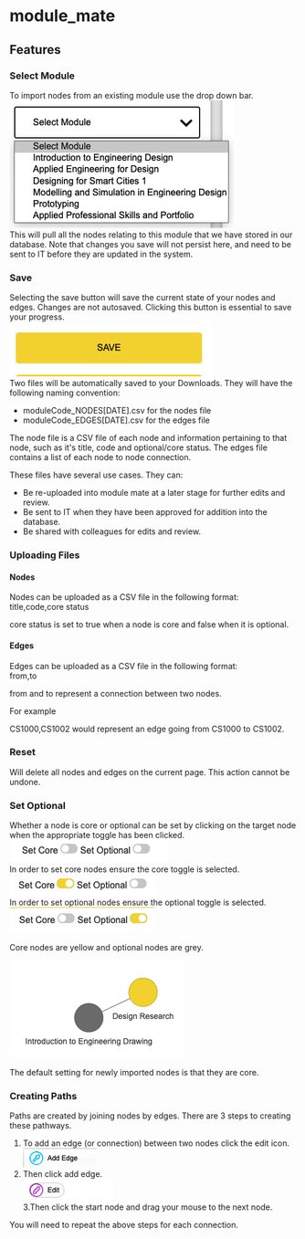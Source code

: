 # module_mate

## Features 

### Select Module 
To import nodes from an existing module use the drop down bar.  
![Drop Down Image](dropdown.png)  
This will pull all the nodes relating to this module that we have stored in our database. Note that changes you save will not persist here, and need to be sent to IT before they are updated in the system. 

### Save 
Selecting the save button will save the current state of your nodes and edges. Changes are not autosaved. Clicking this button is essential to save your progress.  
![Save Button](save.png)   
Two files will be automatically saved to your Downloads. They will have the following naming convention:  

- moduleCode_NODES[DATE].csv for the nodes file
- moduleCode_EDGES[DATE].csv for the edges file

The node file is a CSV file of each node and information pertaining to that node, such as it's title, code and optional/core status. 
The edges file contains a list of each node to node connection. 

These files have several use cases. They can:
- Be re-uploaded into module mate at a later stage for further edits and review.
- Be sent to IT when they have been approved for addition into the database.  
- Be shared with colleagues for edits and review. 


### Uploading Files

#### Nodes
Nodes can be uploaded as a CSV file in the following format:  
title,code,core status  

core status is set to true when a node is core and false when it is optional. 
#### Edges 
Edges can be uploaded as a CSV file in the following format:  
from,to

from and to represent a connection between two nodes.

For example 

CS1000,CS1002 would represent an edge going from CS1000 to CS1002.

### Reset
Will delete all nodes and edges on the current page. This action cannot be undone. 


### Set Optional 
Whether a node is core or optional can be set by clicking on the target node when the appropriate toggle has been clicked.   
![Toggles](toggle.png)  
In order to set core nodes ensure the core toggle is selected.  
![Core Toggle](setcore.png)  
In order to set optional nodes ensure the optional toggle is selected.  
![Optional Toggle](setoptional.png)  

Core nodes are yellow and optional nodes are grey.  

![Example](coreexample.png)

The default setting for newly imported nodes is that they are core. 


### Creating Paths
Paths are created by joining nodes by edges. There are 3 steps to creating these pathways.
1. To add an edge (or connection) between two nodes click the edit icon.  
![Edit](edit.png)
2. Then click add edge.  
![Add](add.png)  
3.Then click the start node and drag your mouse to the next node. 

You will need to repeat the above steps for each connection. 
